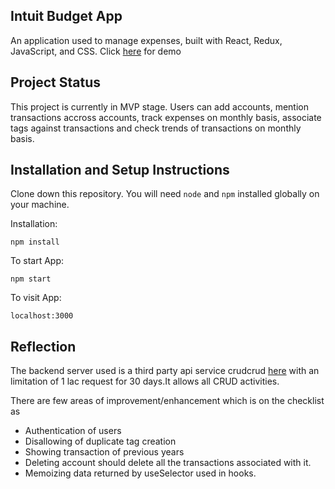 ## Intuit Budget App 

An application used to manage expenses, built with React, Redux, JavaScript, and CSS. 
Click [here](https://intuit-budget-app.web.app/) for demo

## Project Status

This project is currently in MVP stage. Users can add accounts, mention transactions accross accounts, track expenses on monthly basis, associate tags against transactions and check trends of transactions on monthly basis.


## Installation and Setup Instructions

Clone down this repository. You will need `node` and `npm` installed globally on your machine.  

Installation:

`npm install`  

To start App:  

`npm start`  
 
To visit App:

`localhost:3000`  

## Reflection


The backend server used is a third party api service crudcrud [here](https://crudcrud.com/)  with an limitation of 1 lac request for 30 days.It allows all CRUD activities.

There are few areas of improvement/enhancement which is on the checklist as
* Authentication of users
* Disallowing of duplicate tag creation
* Showing transaction of previous years
* Deleting account should delete all the transactions associated with it.
* Memoizing data returned by useSelector used in hooks.

  
